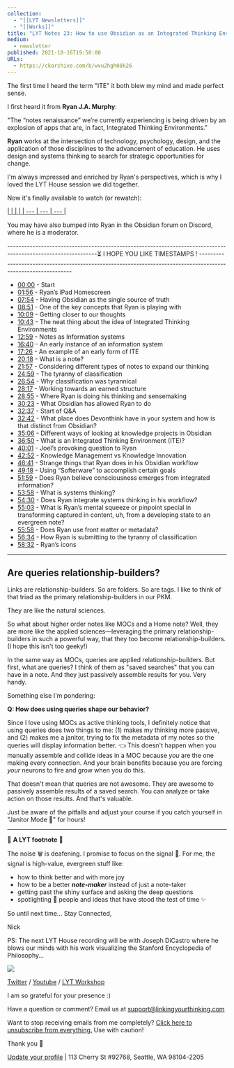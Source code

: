 ```yaml
---
collection:
  - "[[LYT Newsletters]]"
  - "[[Works]]"
title: "LYT Notes 23: How to use Obsidian as an Integrated Thinking Environment + Why Query?"
medium:
  - newsletter
published: 2021-10-16T19:50:00
URLs:
  - https://ckarchive.com/b/wvu2hgh08k26
---
```


The first time I heard the term "ITE" it both blew my mind and made perfect sense.

I first heard it from **Ryan J.A. Murphy**:

"The “notes renaissance” we’re currently experiencing is being driven by an explosion of apps that are, in fact, Integrated Thinking Environments."

**Ryan** works at the intersection of technology, psychology, design, and the application of those disciplines to the advancement of education. He uses design and systems thinking to search for strategic opportunities for change.

​I'm always impressed and enriched by Ryan's perspectives, which is why I loved the LYT House session we did together.

Now it's finally available to watch (or rewatch):

[|  |  |  |
| --- | --- | --- |](https://youtu.be/fhkwEgGFOg8)

You may have also bumped into Ryan in the Obsidian forum on Discord, where he is a moderator.

--------------------------------------------------------------------------------------------------------------⏳ I HOPE YOU LIKE TIMESTAMPS ! --------------------------------------------------------------------------------------------------------------

* ​[00:00](https://www.youtube.com/watch?t=0s&v=fhkwEgGFOg8) - Start
* ​[01:56](https://www.youtube.com/watch?t=116s&v=fhkwEgGFOg8) - Ryan’s iPad Homescreen
* ​[07:54](https://www.youtube.com/watch?t=474s&v=fhkwEgGFOg8) - Having Obsidian as the single source of truth
* ​[08:51](https://www.youtube.com/watch?t=531s&v=fhkwEgGFOg8) - One of the key concepts that Ryan is playing with
* ​[10:09](https://www.youtube.com/watch?t=609s&v=fhkwEgGFOg8) - Getting closer to our thoughts
* ​[10:43](https://www.youtube.com/watch?t=643s&v=fhkwEgGFOg8) - The neat thing about the idea of Integrated Thinking Environments
* ​[12:59](https://www.youtube.com/watch?t=779s&v=fhkwEgGFOg8) - Notes as Information systems
* ​[16:40](https://www.youtube.com/watch?t=1000s&v=fhkwEgGFOg8) - An early instance of an information system
* ​[17:26](https://www.youtube.com/watch?t=1046s&v=fhkwEgGFOg8) - An example of an early form of ITE
* ​[20:18](https://www.youtube.com/watch?t=1218s&v=fhkwEgGFOg8) - What is a note?
* ​[21:57](https://www.youtube.com/watch?t=1317s&v=fhkwEgGFOg8) - Considering different types of notes to expand our thinking
* ​[24:59](https://www.youtube.com/watch?t=1499s&v=fhkwEgGFOg8) - The tyranny of classification
* ​[26:54](https://www.youtube.com/watch?t=1614s&v=fhkwEgGFOg8) - Why classification was tyrannical
* ​[28:17](https://www.youtube.com/watch?t=1697s&v=fhkwEgGFOg8) - Working towards an earned structure
* ​[28:55](https://www.youtube.com/watch?t=1735s&v=fhkwEgGFOg8) - Where Ryan is doing his thinking and sensemaking
* ​[30:23](https://www.youtube.com/watch?t=1823s&v=fhkwEgGFOg8) - What Obsidian has allowed Ryan to do
* ​[32:37](https://www.youtube.com/watch?t=1957s&v=fhkwEgGFOg8) - Start of Q&A
* ​[32:42](https://www.youtube.com/watch?t=1962s&v=fhkwEgGFOg8) - What place does Devonthink have in your system and how is that distinct from Obsidian?
* ​[35:06](https://www.youtube.com/watch?t=2106s&v=fhkwEgGFOg8) - Different ways of looking at knowledge projects in Obsidian
* ​[36:50](https://www.youtube.com/watch?t=2210s&v=fhkwEgGFOg8) - What is an Integrated Thinking Environment (ITE)?
* ​[40:01](https://www.youtube.com/watch?t=2401s&v=fhkwEgGFOg8) - Joel’s provoking question to Ryan
* ​[42:52](https://www.youtube.com/watch?t=2572s&v=fhkwEgGFOg8) - Knowledge Management vs Knowledge Innovation
* ​[46:41](https://www.youtube.com/watch?t=2801s&v=fhkwEgGFOg8) - Strange things that Ryan does in his Obsidian workflow
* ​[49:18](https://www.youtube.com/watch?t=2958s&v=fhkwEgGFOg8) - Using “Softerware” to accomplish certain goals
* ​[51:59](https://www.youtube.com/watch?t=3119s&v=fhkwEgGFOg8) - Does Ryan believe consciousness emerges from integrated information?
* ​[53:58](https://www.youtube.com/watch?t=3238s&v=fhkwEgGFOg8) - What is systems thinking?
* ​[54:30](https://www.youtube.com/watch?t=3270s&v=fhkwEgGFOg8) - Does Ryan integrate systems thinking in his workflow?
* ​[55:03](https://www.youtube.com/watch?t=3303s&v=fhkwEgGFOg8) - What is Ryan’s mental squeeze or pinpoint special in transforming captured in content, uh, from a developing state to an evergreen note?
* ​[55:58](https://www.youtube.com/watch?t=3358s&v=fhkwEgGFOg8) - Does Ryan use front matter or metadata?
* ​[56:34](https://www.youtube.com/watch?t=3394s&v=fhkwEgGFOg8) - How Ryan is submitting to the tyranny of classification
* ​[58:32](https://www.youtube.com/watch?t=3512s&v=fhkwEgGFOg8) - Ryan’s icons

---

## Are queries relationship-builders?

Links are relationship-builders. So are folders. So are tags. I like to think of that triad as the primary relationship-builders in our PKM.

They are like the natural sciences.

So what about higher order notes like MOCs and a Home note? Well, they are more like the applied sciences—leveraging the primary relationship-builders in such a powerful way, that they too become relationship-builders. (I hope this isn't too geeky!)

In the same way as MOCs, queries are applied relationship-builders. But first, what are queries? I think of them as "saved searches" that you can have in a note. And they just passively assemble results for you. Very handy.

Something else I'm pondering:

**Q: How does using queries shape our behavior?**

Since I love using MOCs as active thinking tools, I definitely notice that using queries does two things to me: (1) makes my thinking more passive, and (2) makes me a janitor, trying to fix the metadata of my notes so the queries will display information better. 👈 This doesn't happen when you manually assemble and collide ideas in a MOC because *you* are the one making every connection. And your brain benefits because you are forcing *your* neurons to fire and grow when you do this.

That doesn't mean that queries are not awesome. They are awesome to passively assemble results of a saved search. You can analyze or take action on those results. And that's valuable.

Just be aware of the pitfalls and adjust your course if you catch yourself in "Janitor Mode 🧹" for hours!

---

👣 **A LYT footnote** 🎵

The noise 🗑 is deafening. I promise to focus on the signal 🌿. For me, the signal is high-value, evergreen stuff like:

* how to think better and with more joy
* how to be a better ***note-maker*** instead of just a note-taker
* getting past the shiny surface and asking the deep questions
* spotlighting 🔦 people and ideas that have stood the test of time ✨

So until next time… Stay Connected,

Nick

PS: The next LYT House recording will be with Joseph DiCastro where he blows our minds with his work visualizing the Stanford Encyclopedia of Philosophy…

![](https://embed.filekitcdn.com/e/dv87Nny89souiCFyZqnEgh/t5xLoqQjMXTWs4akdeAMSG/email)

[Twitter](https://twitter.com/NickMilo) / [Youtube](https://www.youtube.com/channel/UC85D7ERwhke7wVqskV_DZUA) / [LYT Workshop](https://www.linkingyourthinking.com/)

I am so grateful for your presence :)

Have a question or comment? Email us at
[support@linkingyourthinking.com](mailto:support@linkingyourthinking.com)

Want to stop receiving emails from me completely? [Click here to unsubscribe from everything.](https://preview.convertkit-mail2.com/unsubscribe) Use with caution!

Thank you 🙏

[Update your profile](https://preview.convertkit-mail2.com/preferences) | 113 Cherry St #92768, Seattle, WA 98104-2205

